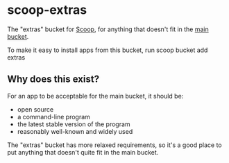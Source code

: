 scoop-extras
============

The "extras" bucket for [Scoop](http://scoop.sh), for anything that doesn't fit in the [main bucket](https://github.com/lukesampson/scoop/bucket).

To make it easy to install apps from this bucket, run
    scoop bucket add extras

## Why does this exist?

For an app to be acceptable for the main bucket, it should be:

* open source
* a command-line program
* the latest stable version of the program
* reasonably well-known and widely used

The "extras" bucket has more relaxed requirements, so it's a good place to put anything that doesn't quite fit
in the main bucket.
